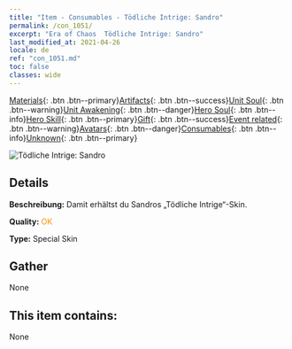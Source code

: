 ```yaml
---
title: "Item - Consumables - Tödliche Intrige: Sandro"
permalink: /con_1051/
excerpt: "Era of Chaos  Tödliche Intrige: Sandro"
last_modified_at: 2021-04-26
locale: de
ref: "con_1051.md"
toc: false
classes: wide
---
```

 [Materials](/ItemsDE/){: .btn .btn--primary}[Artifacts](/ItemsDE/Artifacts/){: .btn .btn--success}[Unit Soul](/ItemsDE/UnitSoul/){: .btn .btn--warning}[Unit Awakening](/ItemsDE/UnitAwakening/){: .btn .btn--danger}[Hero Soul](/ItemsDE/HeroSoul/){: .btn .btn--info}[Hero Skill](/ItemsDE/HeroSkill/){: .btn .btn--primary}[Gift](/ItemsDE/Gift/){: .btn .btn--success}[Event related](/ItemsDE/Events/){: .btn .btn--warning}[Avatars](/ItemsDE/Avatars/){: .btn .btn--danger}[Consumables](/ItemsDE/Consumables/){: .btn .btn--info}[Unknown](/ItemsDE/Unknown/){: .btn .btn--primary}

 ![Tödliche Intrige: Sandro](/images/h/h_Sandro4.jpg)

## Details
 **Beschreibung:** Damit erhältst du Sandros „Tödliche Intrige“-Skin.

 **Quality:** <span style="color: #FF8C00">OK</span>

 **Type:** Special Skin

## Gather

  None

## This item contains:

  None

